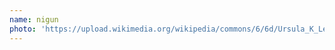 ```yaml
---
name: nigun 
photo: 'https://upload.wikimedia.org/wikipedia/commons/6/6d/Ursula_K_Le_Guin.JPG'
---
```

